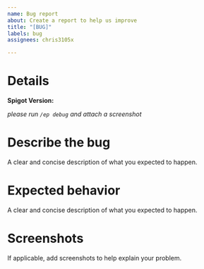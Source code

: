 ```yaml
---
name: Bug report
about: Create a report to help us improve
title: "[BUG]"
labels: bug
assignees: chris3105x

---
```


# Details
**Spigot Version:** 

*please run `/ep debug` and attach a screenshot*

# Describe the bug
A clear and concise description of what you expected to happen.

# Expected behavior
A clear and concise description of what you expected to happen.

# Screenshots
If applicable, add screenshots to help explain your problem.
